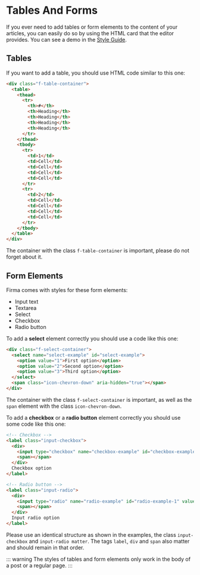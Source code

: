 # Tables And Forms

If you ever need to add tables or form elements to the content of your articles, you can easily do so by using the HTML card that the editor provides. You can see a demo in the [Style Guide](https://firma.eduardogomez.io/style-guide/).

## Tables

If you want to add a table, you should use HTML code similar to this one:

```html
<div class="f-table-container">
  <table>
    <thead>
      <tr>
        <th>#</th>
        <th>Heading</th>
        <th>Heading</th>
        <th>Heading</th>
        <th>Heading</th>
      </tr>
    </thead>
    <tbody>
      <tr>
        <td>1</td>
        <td>Cell</td>
        <td>Cell</td>
        <td>Cell</td>
        <td>Cell</td>
      </tr>
      <tr>
        <td>2</td>
        <td>Cell</td>
        <td>Cell</td>
        <td>Cell</td>
        <td>Cell</td>
      </tr>
    </tbody>
  </table>
</div>
```

The container with the class `f-table-container` is important, please do not forget about it.

## Form Elements

Firma comes with styles for these form elements:

* Input text
* Textarea
* Select
* Checkbox
* Radio button

To add a **select** element correctly you should use a code like this one:

```html
<div class="f-select-container">
  <select name="select-example" id="select-example">
    <option value="1">First option</option>
    <option value="2">Second option</option>
    <option value="3">Third option</option>
  </select>
  <span class="icon-chevron-down" aria-hidden="true"></span>
</div>
```

The container with the class `f-select-container` is important, as well as the `span` element with the class `icon-chevron-down`.

To add a **checkbox** or a **radio button** element correctly you should use some code like this one:

```html
<!-- Checkbox -->
<label class="input-checkbox">
  <div>
    <input type="checkbox" name="checkbox-example" id="checkbox-example-1" value="1">
    <span></span>
  </div>
  Checkbox option
</label>

<!-- Radio button -->
<label class="input-radio">
  <div>
    <input type="radio" name="radio-example" id="radio-example-1" value="1">
    <span></span>
  </div>
  Input radio option
</label>
```

Please use an identical structure as shown in the examples, the class `input-checkbox` and `input-radio matter`. The tags `label`, `div` and `span` also matter and should remain in that order.

::: warning
The styles of tables and form elements only work in the body of a post or a regular page.
:::
